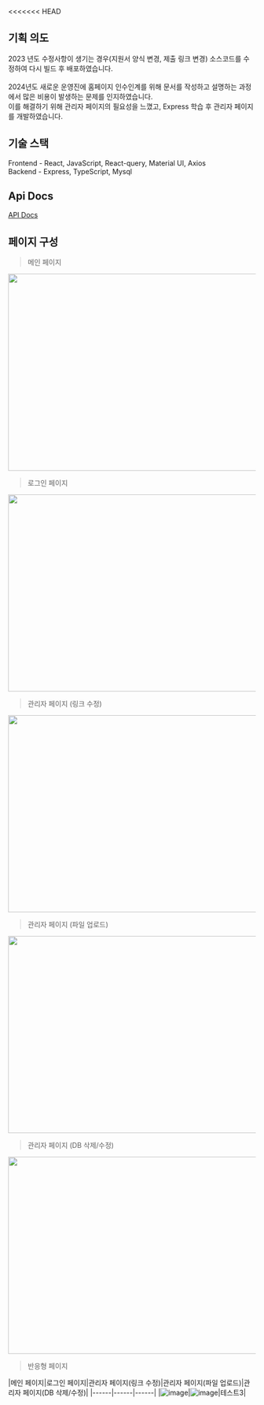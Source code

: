 <<<<<<< HEAD
## 기획 의도

2023 년도 수정사항이 생기는 경우(지원서 양식 변경, 제출 링크 변경) 소스코드를 수정하여 다시 빌드 후 배포하였습니다.<br>
<br>
2024년도 새로운 운영진에 홈페이지 인수인계를 위해 문서를 작성하고 설명하는 과정에서 많은 비용이 발생하는 문제를 인지하였습니다.<br>
이를 해결하기 위해 관리자 페이지의 필요성을 느꼈고, Express 학습 후 관리자 페이지를 개발하였습니다. 

## 기술 스택

Frontend - React, JavaScript, React-query, Material UI, Axios
<br>
Backend - Express, TypeScript, Mysql

## Api Docs
[API Docs](https://github.com/kych0912/IVC_Page-main/tree/main/apidocs)

## 페이지 구성
> 메인 페이지

<img src="https://github.com/kych0912/IVC_Page-main/assets/102653189/3286cfb0-33d0-4803-a1d6-36ad1af572c8" width="600" height="400"/>

> 로그인 페이지

<img src="https://github.com/kych0912/IVC_Page-main/assets/102653189/ba6f574a-b0e1-424c-b6a1-3ef976e775d2" width="600" height="400"/>

> 관리자 페이지 (링크 수정)

<img src="https://github.com/kych0912/IVC_Page-main/assets/102653189/685753e4-d06a-4a17-b4d2-0306d1573639" width="600" height="400"/>

> 관리자 페이지 (파일 업로드)

<img src="https://github.com/kych0912/IVC_Page-main/assets/102653189/c06977df-5e4a-46a1-a460-d1f5e46a106c" width="600" height="400"/>

> 관리자 페이지 (DB 삭제/수정)

<img src="https://github.com/kych0912/IVC_Page-main/assets/102653189/a4034d4d-059c-4479-b0a6-e3583f6245b3" width="600" height="400"/>

> 반응형 페이지

|메인 페이지|로그인 페이지|관리자 페이지(링크 수정)|관리자 페이지(파일 업로드)|관리자 페이지(DB 삭제/수정)|
|------|------|------|
|![image](https://github.com/kych0912/IVC_Page-main/assets/102653189/9d937253-c002-494b-bb10-81cc2f917a6b)|![image](https://github.com/kych0912/IVC_Page-main/assets/102653189/3126f741-65ef-44b9-8e7a-56214a05c331)|테스트3|